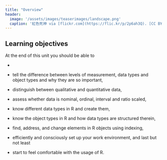 ```yaml
---
title: "Overview"
header:
  image: '/assets/images/teaserimages/landscape.png'
  caption: '紅色死神 via [flickr.com](https://flic.kr/p/2p6ah3Q). [CC BY-NC-SA 2.0](https://creativecommons.org/licenses/by-nc-sa/2.0/). Image cropped.'
---
```



<!--more-->



## Learning objectives
At the end of this unit you should be able to

*







* tell the difference between levels of measurement, data types and object types and why they are so important,
* distinguish between qualitative and quantitative data,
* assess whether data is nominal, ordinal, interval and ratio scaled,
* know different data types in R and create them,
* know the object types in R and how data types are structured therein, 
* find, address, and change elements in R objects using indexing, 
* efficiently and consciously set up your work environment, and last but not least
* start to feel comfortable with the usage of R.






